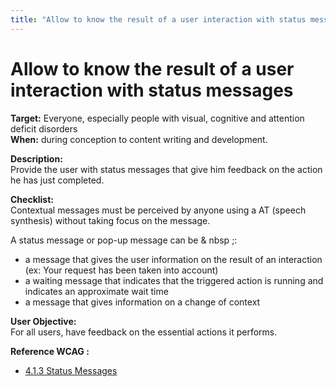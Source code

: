 ```yaml
---
title: "Allow to know the result of a user interaction with status messages"
---
```


# Allow to know the result of a user interaction with status messages

**Target:** Everyone, especially people with visual, cognitive and attention deficit disorders  
**When:** during conception to content writing and development.

**Description:**  
Provide the user with status messages that give him feedback on the action he has just completed.

**Checklist:**  
   Contextual messages must be perceived by anyone using a <abbr>AT</abbr> (speech synthesis) without taking focus on the message.
   
   A status message or pop-up message can be & nbsp ;:
- a message that gives the user information on the result of an interaction (ex: Your request has been taken into account)
- a waiting message that indicates that the triggered action is running and indicates an approximate wait time
- a message that gives information on a change of context

**User Objective:**  
    For all users, have feedback on the essential actions it performs.

**Reference <abbr>WCAG</abbr>&nbsp;:**  
- <a href="https://www.w3.org/TR/WCAG21/#status-messages">4.1.3 Status Messages</a>
